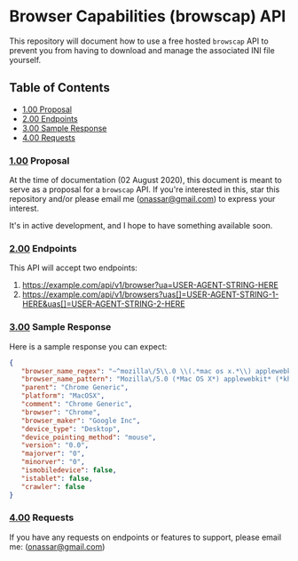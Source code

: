 # Browser Capabilities (browscap) API
This repository will document how to use a free hosted `browscap` API to prevent you from having to download and manage the associated INI file yourself.

## Table of Contents
  - [1.00 Proposal](#1.00)
  - [2.00 Endpoints](#2.00)
  - [3.00 Sample Response](#3.00)
  - [4.00 Requests](#4.00)

<a name="1.00"></a>
### [1.00](#1.00) **Proposal**
At the time of documentation (02 August 2020), this document is meant to serve as a proposal for a `browscap` API. If you're interested in this, star this repository and/or please email me ([onassar@gmail.com](mailto:onassar@gmail.com)) to express your interest.

It's in active development, and I hope to have something available soon.


</a><a name="2.00"></a>
### [2.00](#2.00) **Endpoints**
This API will accept two endpoints:

1. https://example.com/api/v1/browser?ua=USER-AGENT-STRING-HERE
2. https://example.com/api/v1/browsers?uas[]=USER-AGENT-STRING-1-HERE&uas[]=USER-AGENT-STRING-2-HERE


</a><a name="3.00"></a>
### [3.00](#3.00) Sample Response
Here is a sample response you can expect:

``` json
{
   "browser_name_regex": "~^mozilla\/5\\.0 \\(.*mac os x.*\\) applewebkit.* \\(.*khtml.*like.*gecko.*\\) .*chrome\/.* safari\/.*$~",
   "browser_name_pattern": "Mozilla\/5.0 (*Mac OS X*) applewebkit* (*khtml*like*gecko*) *Chrome\/* Safari\/*",
   "parent": "Chrome Generic",
   "platform": "MacOSX",
   "comment": "Chrome Generic",
   "browser": "Chrome",
   "browser_maker": "Google Inc",
   "device_type": "Desktop",
   "device_pointing_method": "mouse",
   "version": "0.0",
   "majorver": "0",
   "minorver": "0",
   "ismobiledevice": false,
   "istablet": false,
   "crawler": false
}
```


<a name="4.00"></a>
### [4.00](#4.00) Requests
If you have any requests on endpoints or features to support, please email me:
([onassar@gmail.com](onassar@gmail.com))
